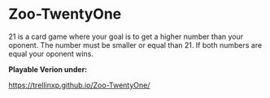 # Zoo-TwentyOne

21 is a card game where your goal is to get a higher number 
than your oponent. The number must be smaller or equal than 21.
If both numbers are equal your oponent wins.

<b>Playable Verion under:</b>

https://trellinxp.github.io/Zoo-TwentyOne/
